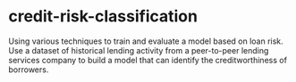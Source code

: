 # credit-risk-classification
Using various techniques to train and evaluate a model based on loan risk. Use a dataset of historical lending activity from a peer-to-peer lending services company to build a model that can identify the creditworthiness of borrowers.
